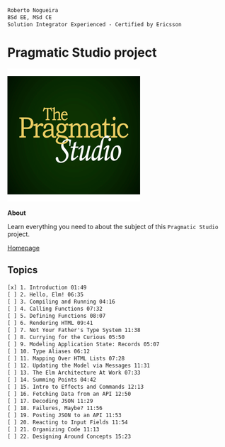 ```
Roberto Nogueira  
BSd EE, MSd CE
Solution Integrator Experienced - Certified by Ericsson
```
# Pragmatic Studio project

![coursera image](images/pragmaticstudio.png)

**About**

Learn everything you need to about the subject of this `Pragmatic Studio` project.

[Homepage](https://online.pragmaticstudio.com/tour/courses/elm/steps/1)

## Topics
```
[x] 1. Introduction 01:49
[ ] 2. Hello, Elm! 06:35
[ ] 3. Compiling and Running 04:16
[ ] 4. Calling Functions 07:32
[ ] 5. Defining Functions 08:07
[ ] 6. Rendering HTML 09:41
[ ] 7. Not Your Father's Type System 11:38
[ ] 8. Currying for the Curious 05:50
[ ] 9. Modeling Application State: Records 05:07
[ ] 10. Type Aliases 06:12
[ ] 11. Mapping Over HTML Lists 07:28
[ ] 12. Updating the Model via Messages 11:31
[ ] 13. The Elm Architecture At Work 07:33
[ ] 14. Summing Points 04:42
[ ] 15. Intro to Effects and Commands 12:13
[ ] 16. Fetching Data from an API 12:50
[ ] 17. Decoding JSON 11:29
[ ] 18. Failures, Maybe? 11:56
[ ] 19. Posting JSON to an API 11:53
[ ] 20. Reacting to Input Fields 11:54
[ ] 21. Organizing Code 11:13
[ ] 22. Designing Around Concepts 15:23
```
